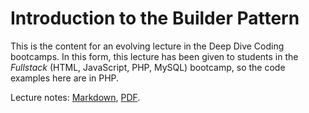 # Introduction to the Builder Pattern

This is the content for an evolving lecture in the Deep Dive Coding bootcamps. In this form, this lecture has been given to students in the _Fullstack_ (HTML, JavaScript, PHP, MySQL) bootcamp, so the code examples here are in PHP.

Lecture notes: [Markdown](lecture.md), [PDF](Introduction%20to%20the%20Builder%20Pattern%20in%20PHP.pdf).

